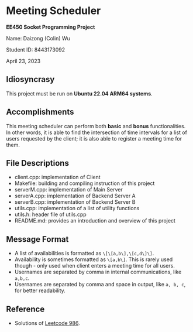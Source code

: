 # Meeting Scheduler

**EE450 Socket Programming Project**

Name: Daizong (Colin) Wu

Student ID: 8443173092

April 23, 2023


## Idiosyncrasy

This project must be run on **Ubuntu 22.04 ARM64 systems**.


## Accomplishments

This meeting scheduler can perform both **basic** and **bonus** functionalities. In other words, it is able to find the intersection of time intervals for a list of users requested by the client; it is also able to register a meeting time for them.


## File Descriptions

- client.cpp: implementation of Client
- Makefile: building and compiling instruction of this project
- serverM.cpp: implementation of Main Server
- serverA.cpp: implementation of Backend Server A
- serverB.cpp: implementation of Backend Server B
- utils.cpp: implementation of a list of utility functions
- utils.h: header file of utils.cpp
- README.md: provides an introduction and overview of this project


## Message Format

- A list of availabilities is formatted as `\[\[a,b\],\[c,d\]\]`.
- Availability is sometimes formatted as `\[a,b\]`. This is rarely used though - only used when client enters a meeting time for all users.
- Usernames are separated by comma in internal communications, like `a,b,c`.
- Usernames are separated by comma and space in output, like `a, b, c`, for better readability.


## Reference

- Solutions of [Leetcode 986](https://leetcode.com/problems/interval-list-intersections/description/).
